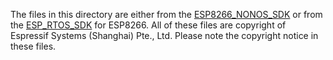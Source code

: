 The files in this directory are either from the [ESP8266_NONOS_SDK](https://github.com/espressif/ESP8266_NONOS_SDK.git) or from the [ESP_RTOS_SDK](https://github.com/espressif/ESP8266_RTOS_SDK.git) for ESP8266. All of these files are copyright of Espressif Systems (Shanghai) Pte., Ltd. Please note the copyright notice in these files.
